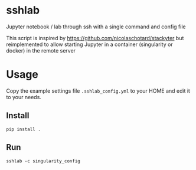 # sshlab

Jupyter notebook / lab through ssh with a single command and config file

This script is inspired by https://github.com/nicolaschotard/stackyter but reimplemented to allow starting Jupyter in a container (singularity or docker) in the remote server

# Usage

Copy the example settings file `.sshlab_config.yml` to your HOME and edit it to your needs.

## Install

```
pip install .
```

## Run 

```
sshlab -c singularity_config
```

